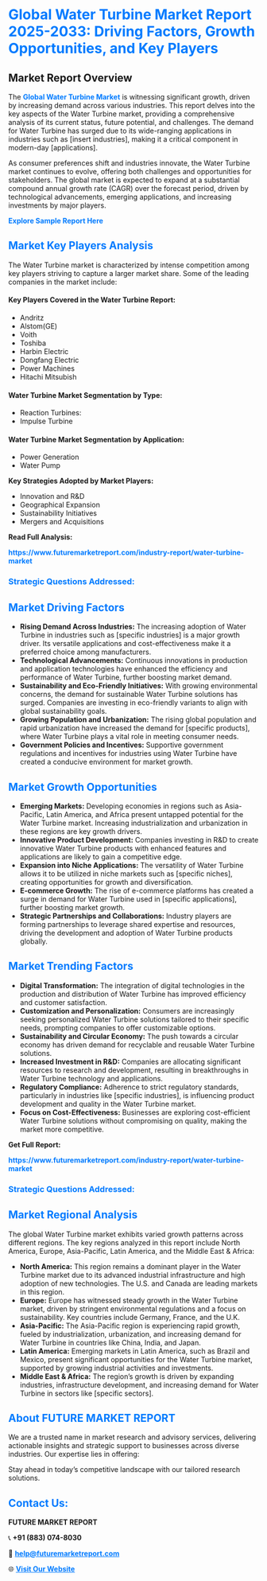 <h1 style="color: #007BFF;">Global Water Turbine Market Report 2025-2033: Driving Factors, Growth Opportunities, and Key Players</h1>

<section id="overview">
<h2>Market Report Overview</h2>
<p>The <a href="https://www.futuremarketreport.com/industry-report/water-turbine-market" style="color: #007BFF; text-decoration: none;"><strong>Global Water Turbine Market</strong></a> is witnessing significant growth, driven by increasing demand across various industries. This report delves into the key aspects of the Water Turbine market, providing a comprehensive analysis of its current status, future potential, and challenges. The demand for Water Turbine has surged due to its wide-ranging applications in industries such as [insert industries], making it a critical component in modern-day [applications].</p>
<p>As consumer preferences shift and industries innovate, the Water Turbine market continues to evolve, offering both challenges and opportunities for stakeholders. The global market is expected to expand at a substantial compound annual growth rate (CAGR) over the forecast period, driven by technological advancements, emerging applications, and increasing investments by major players.</p>
</section>

<section id="overview">
<p><a href="https://www.futuremarketreport.com/request-sample/reportId=57329" style="color: #007BFF; text-decoration: none;"><strong>Explore Sample Report Here</strong></a></p>
</section>

<section id="key-players">
<h2 style="color: #007BFF;">Market Key Players Analysis</h2>
<p>The Water Turbine market is characterized by intense competition among key players striving to capture a larger market share. Some of the leading companies in the market include:</p>
<h4>Key Players Covered in the Water Turbine Report:</h4>
<ul><li>Andritz</li><li>Alstom(GE)</li><li>Voith</li><li>Toshiba</li><li>Harbin Electric</li><li>Dongfang Electric</li><li>Power Machines</li><li>Hitachi Mitsubish</li></ul>
<h4>Water Turbine Market Segmentation by Type:</h4>
<ul><li>Reaction Turbines:</li><li>Impulse Turbine</li></ul>

<h4>Water Turbine Market Segmentation by Application:</h4>
<ul><li>Power Generation</li><li>Water Pump</li></ul>
<p><strong>Key Strategies Adopted by Market Players:</strong></p>
<ul>
<li>Innovation and R&D</li>
<li>Geographical Expansion</li>
<li>Sustainability Initiatives</li>
<li>Mergers and Acquisitions</li>
</ul>
</section>

<section>
<p><strong>Read Full Analysis: </strong></p><a href="https://www.futuremarketreport.com/industry-report/water-turbine-market" style="color: #007BFF; text-decoration: none;"><strong>https://www.futuremarketreport.com/industry-report/water-turbine-market</strong></a>
<h3 style="color: #007BFF;">Strategic Questions Addressed:</h3>
</section>

<section id="driving-factors">
<h2 style="color: #007BFF;">Market Driving Factors</h2>
<ul>
<li><strong>Rising Demand Across Industries:</strong> The increasing adoption of Water Turbine in industries such as [specific industries] is a major growth driver. Its versatile applications and cost-effectiveness make it a preferred choice among manufacturers.</li>
<li><strong>Technological Advancements:</strong> Continuous innovations in production and application technologies have enhanced the efficiency and performance of Water Turbine, further boosting market demand.</li>
<li><strong>Sustainability and Eco-Friendly Initiatives:</strong> With growing environmental concerns, the demand for sustainable Water Turbine solutions has surged. Companies are investing in eco-friendly variants to align with global sustainability goals.</li>
<li><strong>Growing Population and Urbanization:</strong> The rising global population and rapid urbanization have increased the demand for [specific products], where Water Turbine plays a vital role in meeting consumer needs.</li>
<li><strong>Government Policies and Incentives:</strong> Supportive government regulations and incentives for industries using Water Turbine have created a conducive environment for market growth.</li>
</ul>
</section>

<section id="growth-opportunities">
<h2 style="color: #007BFF;">Market Growth Opportunities</h2>
<ul>
<li><strong>Emerging Markets:</strong> Developing economies in regions such as Asia-Pacific, Latin America, and Africa present untapped potential for the Water Turbine market. Increasing industrialization and urbanization in these regions are key growth drivers.</li>
<li><strong>Innovative Product Development:</strong> Companies investing in R&D to create innovative Water Turbine products with enhanced features and applications are likely to gain a competitive edge.</li>
<li><strong>Expansion into Niche Applications:</strong> The versatility of Water Turbine allows it to be utilized in niche markets such as [specific niches], creating opportunities for growth and diversification.</li>
<li><strong>E-commerce Growth:</strong> The rise of e-commerce platforms has created a surge in demand for Water Turbine used in [specific applications], further boosting market growth.</li>
<li><strong>Strategic Partnerships and Collaborations:</strong> Industry players are forming partnerships to leverage shared expertise and resources, driving the development and adoption of Water Turbine products globally.</li>
</ul>
</section>

<section id="trending-factors">
<h2 style="color: #007BFF;">Market Trending Factors</h2>
<ul>
<li><strong>Digital Transformation:</strong> The integration of digital technologies in the production and distribution of Water Turbine has improved efficiency and customer satisfaction.</li>
<li><strong>Customization and Personalization:</strong> Consumers are increasingly seeking personalized Water Turbine solutions tailored to their specific needs, prompting companies to offer customizable options.</li>
<li><strong>Sustainability and Circular Economy:</strong> The push towards a circular economy has driven demand for recyclable and reusable Water Turbine solutions.</li>
<li><strong>Increased Investment in R&D:</strong> Companies are allocating significant resources to research and development, resulting in breakthroughs in Water Turbine technology and applications.</li>
<li><strong>Regulatory Compliance:</strong> Adherence to strict regulatory standards, particularly in industries like [specific industries], is influencing product development and quality in the Water Turbine market.</li>
<li><strong>Focus on Cost-Effectiveness:</strong> Businesses are exploring cost-efficient Water Turbine solutions without compromising on quality, making the market more competitive.</li>
</ul>
</section>

<section>
<p><strong>Get Full Report: </strong></p><a href="https://www.futuremarketreport.com/industry-report/water-turbine-market" style="color: #007BFF; text-decoration: none;"><strong>https://www.futuremarketreport.com/industry-report/water-turbine-market</strong></a>
<h3 style="color: #007BFF;">Strategic Questions Addressed:</h3>
</section>


<section id="regional-analysis">
<h2 style="color: #007BFF;">Market Regional Analysis</h2>
<p>The global Water Turbine market exhibits varied growth patterns across different regions. The key regions analyzed in this report include North America, Europe, Asia-Pacific, Latin America, and the Middle East & Africa:</p>
<ul>
<li><strong>North America:</strong> This region remains a dominant player in the Water Turbine market due to its advanced industrial infrastructure and high adoption of new technologies. The U.S. and Canada are leading markets in this region.</li>
<li><strong>Europe:</strong> Europe has witnessed steady growth in the Water Turbine market, driven by stringent environmental regulations and a focus on sustainability. Key countries include Germany, France, and the U.K.</li>
<li><strong>Asia-Pacific:</strong> The Asia-Pacific region is experiencing rapid growth, fueled by industrialization, urbanization, and increasing demand for Water Turbine in countries like China, India, and Japan.</li>
<li><strong>Latin America:</strong> Emerging markets in Latin America, such as Brazil and Mexico, present significant opportunities for the Water Turbine market, supported by growing industrial activities and investments.</li>
<li><strong>Middle East & Africa:</strong> The region’s growth is driven by expanding industries, infrastructure development, and increasing demand for Water Turbine in sectors like [specific sectors].</li>
</ul>
</section>

<footer>
<h2 style="color: #007BFF;">About FUTURE MARKET REPORT</h2>
<p>We are a trusted name in market research and advisory services, delivering actionable insights and strategic support to businesses across diverse industries. Our expertise lies in offering:</p>

<p>Stay ahead in today’s competitive landscape with our tailored research solutions.</p>

<h2 style="color: #007BFF;">Contact Us:</h2>
<p><strong>FUTURE MARKET REPORT</strong></p>
<p>📞 <strong>+91 (883) 074-8030</strong></p>
<p>📧 <strong><a href="mailto:help@futuremarketreport.com" style="color: #007BFF;">help@futuremarketreport.com</a></strong></p>
<p>🌐 <strong><a href="https://www.futuremarketreport.com/" style="color: #007BFF;">Visit Our Website</a></strong></p>
</footer>